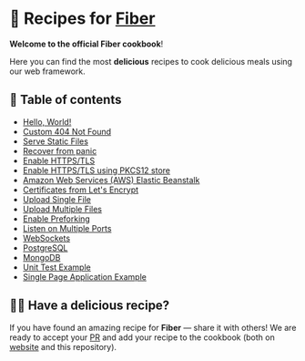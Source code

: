 # 🍳 Recipes for [Fiber](https://github.com/gofiber/fiber)

**Welcome to the official Fiber cookbook**!

Here you can find the most **delicious** recipes to cook delicious meals using our web framework.

## 🌽 Table of contents

- [Hello, World!](/hello-world)
- [Custom 404 Not Found](/404-handler)
- [Serve Static Files](/file-server)
- [Recover from panic](/recover)
- [Enable HTTPS/TLS](/https-tls)
- [Enable HTTPS/TLS using PKCS12 store](/https-pkcs12-tls)
- [Amazon Web Services (AWS) Elastic Beanstalk](/aws-eb)
- [Certificates from Let's Encrypt](/autocert)
- [Upload Single File](/upload-file/single)
- [Upload Multiple Files](/upload-file/multiple)
- [Enable Preforking](/prefork)
- [Listen on Multiple Ports](/multiple-ports)
- [WebSockets](/websocket)
- [PostgreSQL](/postgresql)
- [MongoDB](/mongodb)
- [Unit Test Example](/unit-test)
- [Single Page Application Example](/spa)

## 👩‍🍳 Have a delicious recipe?

If you have found an amazing recipe for **Fiber** — share it with others!
We are ready to accept your [PR](https://github.com/gofiber/recipes/pulls) and add your recipe to the cookbook (both on [website](https://fiber.wiki) and this repository).
